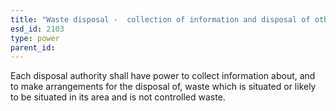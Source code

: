 ```yaml
---
title: "Waste disposal -  collection of information and disposal of other waste"
esd_id: 2103
type: power
parent_id:  
---
```


Each disposal authority shall have power to collect information about, and to make arrangements for the disposal of, waste which is situated or likely to be situated in its area and is not controlled waste.

